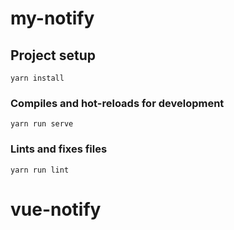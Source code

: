 # my-notify

## Project setup
```
yarn install
```

### Compiles and hot-reloads for development
```
yarn run serve
```

### Lints and fixes files
```
yarn run lint
```
# vue-notify

